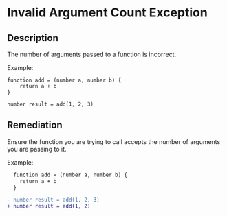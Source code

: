 # Invalid Argument Count Exception

## Description

The number of arguments passed to a function is incorrect.

Example:

```step
function add = (number a, number b) {
	return a + b
}

number result = add(1, 2, 3)
```

## Remediation

Ensure the function you are trying to call accepts the number of arguments you are passing to it.

Example:

```diff
  function add = (number a, number b) {
  	return a + b
  }

- number result = add(1, 2, 3)
+ number result = add(1, 2)
```
